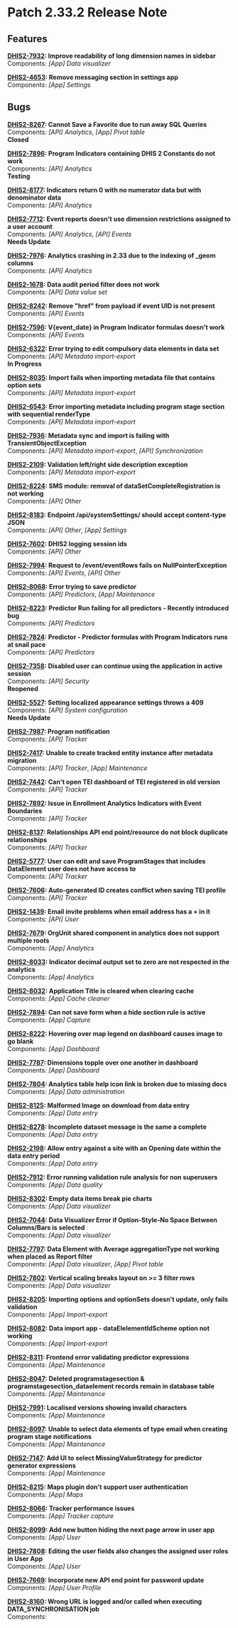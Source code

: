 # Patch 2.33.2 Release Note

## Features

**[DHIS2-7932](https://jira.dhis2.org/browse/DHIS2-7932): Improve readability of long dimension names in sidebar**  
Components: _[App] Data visualizer_

**[DHIS2-4653](https://jira.dhis2.org/browse/DHIS2-4653): Remove messaging section in settings app**  
Components: _[App] Settings_

## Bugs

**[DHIS2-8267](https://jira.dhis2.org/browse/DHIS2-8267): Cannot Save a Favorite due to run away SQL Queries**  
Components: _[API] Analytics_, _[App] Pivot table_  
**Closed**

**[DHIS2-7896](https://jira.dhis2.org/browse/DHIS2-7896): Program Indicators containing DHIS 2 Constants do not work**  
Components: _[API] Analytics_  
**Testing**

**[DHIS2-8177](https://jira.dhis2.org/browse/DHIS2-8177): Indicators return 0 with no numerator data but with denominator data**  
Components: _[API] Analytics_

**[DHIS2-7712](https://jira.dhis2.org/browse/DHIS2-7712): Event reports doesn't use dimension restrictions assigned to a user account**  
Components: _[API] Analytics_, _[API] Events_  
**Needs Update**

**[DHIS2-7976](https://jira.dhis2.org/browse/DHIS2-7976): Analytics crashing in 2.33 due to the indexing of _geom columns**  
Components: _[API] Analytics_

**[DHIS2-1678](https://jira.dhis2.org/browse/DHIS2-1678): Data audit period filter does not work**  
Components: _[API] Data value set_

**[DHIS2-8242](https://jira.dhis2.org/browse/DHIS2-8242): Remove "href" from payload if event UID is not present**  
Components: _[API] Events_

**[DHIS2-7596](https://jira.dhis2.org/browse/DHIS2-7596): V{event_date} in Program Indicator formulas doesn't work**  
Components: _[API] Events_

**[DHIS2-6322](https://jira.dhis2.org/browse/DHIS2-6322): Error trying to edit compulsory data elements in data set**  
Components: _[API] Metadata import-export_  
**In Progress**

**[DHIS2-8035](https://jira.dhis2.org/browse/DHIS2-8035): Import fails when importing metadata file that contains option sets**  
Components: _[API] Metadata import-export_

**[DHIS2-6543](https://jira.dhis2.org/browse/DHIS2-6543): Error importing metadata including program stage section with sequential renderType**  
Components: _[API] Metadata import-export_

**[DHIS2-7936](https://jira.dhis2.org/browse/DHIS2-7936): Metadata sync and import is failing with TransientObjectException**  
Components: _[API] Metadata import-export_, _[API] Synchronization_

**[DHIS2-2109](https://jira.dhis2.org/browse/DHIS2-2109): Validation left/right side description exception**  
Components: _[API] Metadata import-export_

**[DHIS2-8224](https://jira.dhis2.org/browse/DHIS2-8224): SMS module: removal of dataSetCompleteRegistration is not working**  
Components: _[API] Other_

**[DHIS2-8183](https://jira.dhis2.org/browse/DHIS2-8183): Endpoint /api/systemSettings/<key> should accept content-type JSON**  
Components: _[API] Other_, _[App] Settings_

**[DHIS2-7602](https://jira.dhis2.org/browse/DHIS2-7602): DHIS2 logging session ids**  
Components: _[API] Other_

**[DHIS2-7994](https://jira.dhis2.org/browse/DHIS2-7994): Request to /event/eventRows fails on NullPointerException**  
Components: _[API] Events_, _[API] Other_

**[DHIS2-8068](https://jira.dhis2.org/browse/DHIS2-8068): Error trying to save predictor**  
Components: _[API] Predictors_, _[App] Maintenance_

**[DHIS2-8223](https://jira.dhis2.org/browse/DHIS2-8223): Predictor Run failing for all predictors - Recently introduced bug**  
Components: _[API] Predictors_

**[DHIS2-7824](https://jira.dhis2.org/browse/DHIS2-7824): Predictor - Predictor formulas with Program Indicators runs at snail pace**  
Components: _[API] Predictors_

**[DHIS2-7358](https://jira.dhis2.org/browse/DHIS2-7358): Disabled user can continue using the application in active session**  
Components: _[API] Security_  
**Reopened**

**[DHIS2-5527](https://jira.dhis2.org/browse/DHIS2-5527): Setting localized appearance settings throws a 409**  
Components: _[API] System configuration_  
**Needs Update**

**[DHIS2-7987](https://jira.dhis2.org/browse/DHIS2-7987): Program notification**  
Components: _[API] Tracker_

**[DHIS2-7417](https://jira.dhis2.org/browse/DHIS2-7417): Unable to create tracked entity instance after metadata migration**  
Components: _[API] Tracker_, _[App] Maintenance_

**[DHIS2-7442](https://jira.dhis2.org/browse/DHIS2-7442): Can't open TEI dashboard of TEI registered in old version**  
Components: _[API] Tracker_

**[DHIS2-7892](https://jira.dhis2.org/browse/DHIS2-7892): Issue in Enrollment Analytics Indicators with Event Boundaries**  
Components: _[API] Tracker_

**[DHIS2-8137](https://jira.dhis2.org/browse/DHIS2-8137): Relationships API end point/resource do not block duplicate relationships**  
Components: _[API] Tracker_

**[DHIS2-5777](https://jira.dhis2.org/browse/DHIS2-5777): User can edit and save ProgramStages that includes DataElement user does not have access to**  
Components: _[API] Tracker_

**[DHIS2-7606](https://jira.dhis2.org/browse/DHIS2-7606): Auto-generated ID creates conflict when saving TEI profile**  
Components: _[API] Tracker_

**[DHIS2-1439](https://jira.dhis2.org/browse/DHIS2-1439): Email invite problems when email address has a + in it**  
Components: _[API] User_

**[DHIS2-7679](https://jira.dhis2.org/browse/DHIS2-7679): OrgUnit shared component in analytics does not support multiple roots**  
Components: _[App] Analytics_  

**[DHIS2-8033](https://jira.dhis2.org/browse/DHIS2-8033): Indicator decimal output set to zero are not respected in the analytics**  
Components: _[App] Analytics_  

**[DHIS2-8032](https://jira.dhis2.org/browse/DHIS2-8032): Application Title is cleared when clearing cache**  
Components: _[App] Cache cleaner_

**[DHIS2-7894](https://jira.dhis2.org/browse/DHIS2-7894): Can not save form when a hide section rule is active**  
Components: _[App] Capture_

**[DHIS2-8222](https://jira.dhis2.org/browse/DHIS2-8222): Hovering over map legend on dashboard causes image to go blank**  
Components: _[App] Dashboard_

**[DHIS2-7787](https://jira.dhis2.org/browse/DHIS2-7787): Dimensions topple over one another in dashboard**  
Components: _[App] Dashboard_  

**[DHIS2-7804](https://jira.dhis2.org/browse/DHIS2-7804): Analytics table help icon link is broken due to missing docs**  
Components: _[App] Data administration_

**[DHIS2-8125](https://jira.dhis2.org/browse/DHIS2-8125): Malformed Image on download from data entry**  
Components: _[App] Data entry_  

**[DHIS2-8278](https://jira.dhis2.org/browse/DHIS2-8278): Incomplete dataset message is the same a complete**  
Components: _[App] Data entry_

**[DHIS2-2198](https://jira.dhis2.org/browse/DHIS2-2198): Allow entry against a site with an Opening date within the data entry period**  
Components: _[App] Data entry_

**[DHIS2-7912](https://jira.dhis2.org/browse/DHIS2-7912): Error running validation rule analysis for non superusers**  
Components: _[App] Data quality_

**[DHIS2-8302](https://jira.dhis2.org/browse/DHIS2-8302): Empty data items break pie charts**  
Components: _[App] Data visualizer_

**[DHIS2-7044](https://jira.dhis2.org/browse/DHIS2-7044): Data Visualizer Error if Option-Style-No Space Between Columns/Bars is selected**  
Components: _[App] Data visualizer_

**[DHIS2-7797](https://jira.dhis2.org/browse/DHIS2-7797): Data Element with Average aggregationType not working when placed as Report filter**  
Components: _[App] Data visualizer_, _[App] Pivot table_

**[DHIS2-7802](https://jira.dhis2.org/browse/DHIS2-7802): Vertical scaling breaks layout on >= 3 filter rows**  
Components: _[App] Data visualizer_

**[DHIS2-8205](https://jira.dhis2.org/browse/DHIS2-8205): Importing options and optionSets doesn't update, only fails validation**  
Components: _[App] Import-export_

**[DHIS2-8082](https://jira.dhis2.org/browse/DHIS2-8082): Data import app - dataElelementIdScheme option not working**  
Components: _[App] Import-export_

**[DHIS2-8311](https://jira.dhis2.org/browse/DHIS2-8311): Frontend error validating predictor expressions**  
Components: _[App] Maintenance_

**[DHIS2-8047](https://jira.dhis2.org/browse/DHIS2-8047): Deleted programstagesection & programstagesection_dataelement records remain in database table**  
Components: _[App] Maintenance_

**[DHIS2-7991](https://jira.dhis2.org/browse/DHIS2-7991): Localised versions showing invalid characters**  
Components: _[App] Maintenance_

**[DHIS2-8097](https://jira.dhis2.org/browse/DHIS2-8097): Unable to select data elements of type email when creating program stage notifications**  
Components: _[App] Maintenance_

**[DHIS2-7147](https://jira.dhis2.org/browse/DHIS2-7147): Add UI to select MissingValueStrategy for predictor generator expressions**  
Components: _[App] Maintenance_

**[DHIS2-8215](https://jira.dhis2.org/browse/DHIS2-8215): Maps plugin don't support user authentication**  
Components: _[App] Maps_

**[DHIS2-8066](https://jira.dhis2.org/browse/DHIS2-8066): Tracker performance issues**  
Components: _[App] Tracker capture_

**[DHIS2-8099](https://jira.dhis2.org/browse/DHIS2-8099): Add new button hiding the next page arrow in user app**  
Components: _[App] User_

**[DHIS2-7808](https://jira.dhis2.org/browse/DHIS2-7808): Editing the user fields also changes the assigned user roles in User App**  
Components: _[App] User_

**[DHIS2-7669](https://jira.dhis2.org/browse/DHIS2-7669): Incorporate new API end point for password update**  
Components: _[App] User Profile_

**[DHIS2-8160](https://jira.dhis2.org/browse/DHIS2-8160): Wrong URL is logged and/or called when executing DATA_SYNCHRONISATION job**  
Components: 

